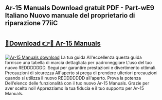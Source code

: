 ## Ar-15 Manuals Download gratuit PDF - Part-wE9 Italiano Nuovo manuale del proprietario di riparazione 77iiC

# <h2><a href="http://dfgjzf6.blite.top/?on=Ar-15+Manuals">🔗Download 👉🔴 Ar-15 Manuals</a></h2>

[![Ar-15 Manuals download](https://i.imgur.com/lujVjoI.png)](http://dfgjzf6.blite.top/?on=Ar-15+Manuals)
La tua guida All'eccellenza questa guida fornisce una tabella di marcia dettagliata per padroneggiare L'uso del tuo nuovo REDDDDDDD. Segui per garantire prestazioni e divertimento ottimali. Precauzioni di sicurezza All'aperto si prega di prendere ulteriori precauzioni quando si utilizza il nuovo REDDDDDDD all'aperto. Prova la potenza Dell'elenco delle funzionalità con il tuo nuovo Ar-15 Manuals. Grazie per aver scelto noi! Apprezziamo la tua fiducia e il tuo supporto per Ar-15 Manuals.
